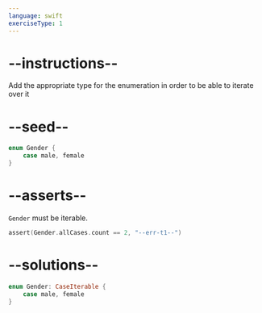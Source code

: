 ```yaml
---
language: swift
exerciseType: 1
---
```


# --instructions--

Add the appropriate type for the enumeration in order to be able to iterate over it

# --seed--

```swift
enum Gender {
    case male, female
}
```

# --asserts--

`Gender` must be iterable.

```swift
assert(Gender.allCases.count == 2, "--err-t1--")
```

# --solutions--

```swift
enum Gender: CaseIterable {
    case male, female
}
```
